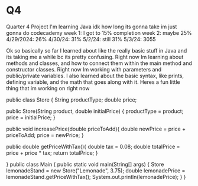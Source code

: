 # Q4
Quarter 4 Project
I'm learning Java
idk how long its gonna take im just gonna do codecademy
week 1: I got to 15% completion
week 2: maybe 25%
4/29/2024: 26%
4/30/24: 31%
5/2/24: still 31%
5/3/24: 3055



Ok so basically so far I learned about like the really basic stuff in Java and its taking me a while bc its pretty confusing. Right now Im learning about methods and classes, and how to connect them within the main method and constructor classes. Right now Im working with parameters and public/private variables. I also learned about the basic syntax, like prints, defining variable, and the math that goes along with it. Heres a fun little thing that im working on right now

public class Store {
  String productType;
  double price;
    
  public Store(String product, double initialPrice) {
    productType = product;
    price = initialPrice;
  }
    
  public void increasePrice(double priceToAdd){
    double newPrice = price + priceToAdd;
    price = newPrice;
  }
    
  public double getPriceWithTax(){
    double tax = 0.08;
    double totalPrice = price + price * tax;
    return totalPrice;
  }

}
public class Main {
  public static void main(String[] args) {
    Store lemonadeStand = new Store("Lemonade", 3.75);
    double lemonadePrice = lemonadeStand.getPriceWithTax();
    System.out.println(lemonadePrice);
  }
}
